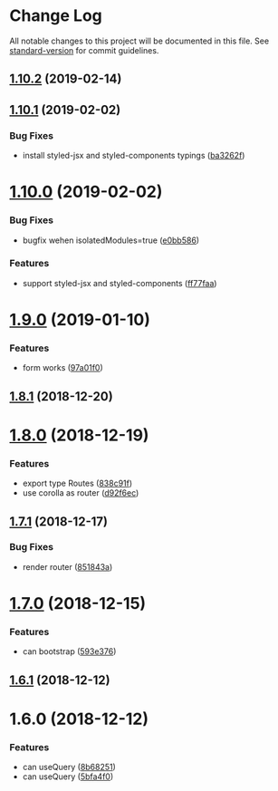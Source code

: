 # Change Log

All notable changes to this project will be documented in this file. See [standard-version](https://github.com/conventional-changelog/standard-version) for commit guidelines.

<a name="1.10.2"></a>
## [1.10.2](https://github.com/forsigner/dahlia/compare/v1.10.1...v1.10.2) (2019-02-14)



<a name="1.10.1"></a>
## [1.10.1](https://github.com/forsigner/dahlia/compare/v1.10.0...v1.10.1) (2019-02-02)


### Bug Fixes

* install styled-jsx and styled-components typings ([ba3262f](https://github.com/forsigner/dahlia/commit/ba3262f))



<a name="1.10.0"></a>
# [1.10.0](https://github.com/forsigner/dahlia/compare/v1.9.0...v1.10.0) (2019-02-02)


### Bug Fixes

* bugfix wehen isolatedModules=true ([e0bb586](https://github.com/forsigner/dahlia/commit/e0bb586))


### Features

* support styled-jsx and styled-components ([ff77faa](https://github.com/forsigner/dahlia/commit/ff77faa))



<a name="1.9.0"></a>
# [1.9.0](https://github.com/forsigner/dahlia/compare/v1.8.1...v1.9.0) (2019-01-10)


### Features

* form works ([97a01f0](https://github.com/forsigner/dahlia/commit/97a01f0))



<a name="1.8.1"></a>
## [1.8.1](https://github.com/forsigner/dahlia/compare/v1.8.0...v1.8.1) (2018-12-20)



<a name="1.8.0"></a>
# [1.8.0](https://github.com/forsigner/dahlia/compare/v1.7.1...v1.8.0) (2018-12-19)


### Features

* export type Routes ([838c91f](https://github.com/forsigner/dahlia/commit/838c91f))
* use corolla as router ([d92f6ec](https://github.com/forsigner/dahlia/commit/d92f6ec))



<a name="1.7.1"></a>
## [1.7.1](https://github.com/forsigner/dahlia/compare/v1.7.0...v1.7.1) (2018-12-17)


### Bug Fixes

* render router ([851843a](https://github.com/forsigner/dahlia/commit/851843a))



<a name="1.7.0"></a>
# [1.7.0](https://github.com/forsigner/dahlia/compare/v1.6.1...v1.7.0) (2018-12-15)


### Features

* can bootstrap ([593e376](https://github.com/forsigner/dahlia/commit/593e376))



<a name="1.6.1"></a>
## [1.6.1](https://github.com/forsigner/dahlia/compare/v1.6.0...v1.6.1) (2018-12-12)



<a name="1.6.0"></a>
# 1.6.0 (2018-12-12)


### Features

* can useQuery ([8b68251](https://github.com/forsigner/dahlia/commit/8b68251))
* can useQuery ([5bfa4f0](https://github.com/forsigner/dahlia/commit/5bfa4f0))
